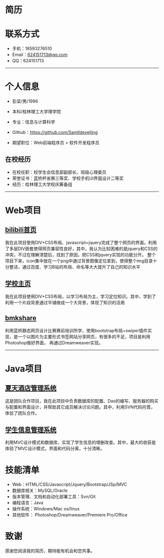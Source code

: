 # 简历

# 联系方式

- 手机：18593276510
- Email：624151713@qq.com
- QQ：624151713

---

# 个人信息

 - 彭梁/男/1996
 - 本科/桂林理工大学理学院
 - 专业：信息与计算科学
 - Github：https://github.com/Samlldeveljing

 - 期望职位：Web前端程序员 > 软件开发程序员

## 在校经历
- 在校任职：校学生会信息部副部长、班级心理委员
- 荣誉证书：蓝桥杯省赛三等奖、学校手机UI界面设计二等奖
- 经历：桂林理工大学校庆筹备组

---

# Web项目


## [bilibili首页](http://htmlpreview.github.io/?https://github.com/Samlldevel/WebProject/blob/master/bilibili2/index.html)

我在此项目使用DIV+CSS布局、javascript+jquery完成了整个网页的界面。利用了多层DIV嵌套使得网页兼容性良好，其中，我认为比较困难的是jquery和CSS的冲突，不过在理解清楚后，找到了原因，把CSS和jquery实现的功能分开。
整个项目下来，icon集中放在一个png中通过背景图像定位拿到，使得整个img目录十分整洁，通过百度、学习B站的布局、命名等大大提升了自己的知识水平


## [学校主页](http://htmlpreview.github.io/?https://github.com/Samlldevel/WebProject/blob/master/school/index.html)

我在此项目使用DIV+CSS布局，以学习布局为主，学习定位知识。其中，学到了利用一个片段背景通过平铺做成一个大背景，体现了知识的活用


## [bmkshare](http://htmlpreview.github.io/?https://github.com/Samlldevel/WebProject/blob/master/bmkshare/index.html)
利用蓝桥静态网页设计比赛赛前培训所学，使用bootstrap布局+swiper插件实现，是一个以图片为主要形式书签网站分享网页，有很多的不足，项目是利用 Photoshop做好界面，
再通过Dreamweaver实现。

---

# Java项目

## [夏天酒店管理系统](https://github.com/Samlldevel/JavaProject/tree/master/jdglxt)

这是团队合作项目，我在此项目中负责数据库的配置、Dao的编写、服务器的购买与配置和界面设计，并帮助其它成员解决讨论问题。其中，利用SVN代码托管，体验了团队合作。
 

## [学生信息管理系统](https://github.com/Samlldevel/JavaProject/tree/master/xsxxglxt7_mvc2pl)
利用MVC设计模式和数据库，实现了学生信息的增删改查。其中，最大的收获是体验了MVC设计模式，界面和代码分离，十分清晰。


# 技能清单

- Web：HTML/CSS/Javascript/Jquery/Bootstrap/JSp/MVC
- 数据库相关：MySQL/Oracle
- 版本管理、文档和自动化部署工具：Svn/Git
- 编程语言：Java
- 操作系统：Windows/Mac os/linux
- 其他软件： Photoshop/Dreamweaver/Premiere Pro/Office

# 致谢
感谢您阅读我的简历，期待能有机会和您共事。
